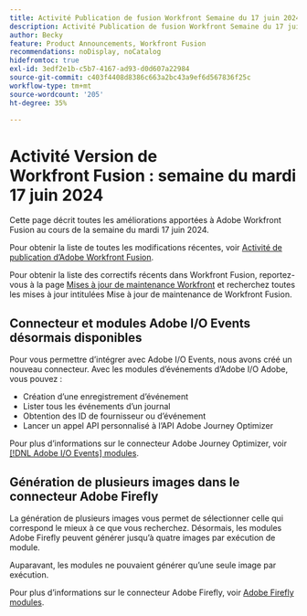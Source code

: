 ```yaml
---
title: Activité Publication de fusion Workfront Semaine du 17 juin 2024
description: Activité Publication de fusion Workfront Semaine du 17 juin 2024
author: Becky
feature: Product Announcements, Workfront Fusion
recommendations: noDisplay, noCatalog
hidefromtoc: true
exl-id: 3edf2e1b-c5b7-4167-ad93-d0d607a22984
source-git-commit: c403f4408d8386c663a2bc43a9ef6d567836f25c
workflow-type: tm+mt
source-wordcount: '205'
ht-degree: 35%

---
```


# Activité Version de Workfront Fusion : semaine du mardi 17 juin 2024

Cette page décrit toutes les améliorations apportées à Adobe Workfront Fusion au cours de la semaine du mardi 17 juin 2024.

Pour obtenir la liste de toutes les modifications récentes, voir [Activité de publication d’Adobe Workfront Fusion](../../../product-announcements/product-releases/fusion-release-activity/fusion-release-activity.md).

Pour obtenir la liste des correctifs récents dans Workfront Fusion, reportez-vous à la page [Mises à jour de maintenance Workfront](https://experienceleague.adobe.com/docs/workfront-known-issues/releases/current-updates.html) et recherchez toutes les mises à jour intitulées Mise à jour de maintenance de Workfront Fusion.

## Connecteur et modules Adobe I/O Events désormais disponibles

Pour vous permettre d’intégrer avec Adobe I/O Events, nous avons créé un nouveau connecteur. Avec les modules d’événements d’Adobe I/O Adobe, vous pouvez :

* Création d’une enregistrement d’événement
* Lister tous les événements d’un journal
* Obtention des ID de fournisseur ou d’événement
* Lancer un appel API personnalisé à l’API Adobe Journey Optimizer

Pour plus d’informations sur le connecteur Adobe Journey Optimizer, voir [[!DNL Adobe I/O Events] modules](/help/quicksilver/workfront-fusion/apps-and-their-modules/adobe-io-events-modules.md).

## Génération de plusieurs images dans le connecteur Adobe Firefly

La génération de plusieurs images vous permet de sélectionner celle qui correspond le mieux à ce que vous recherchez. Désormais, les modules Adobe Firefly peuvent générer jusqu’à quatre images par exécution de module.

Auparavant, les modules ne pouvaient générer qu’une seule image par exécution.

Pour plus d’informations sur le connecteur Adobe Firefly, voir [Adobe Firefly modules](/help/quicksilver/workfront-fusion/apps-and-their-modules/adobe-firefly-modules.md).
